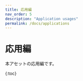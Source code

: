 ```yaml
---
title: 応用編
nav_order: 5
description: "Application usages"
permalink: /docs/applications
---
```


# 応用編

本アセットの応用編です。

{:toc}


